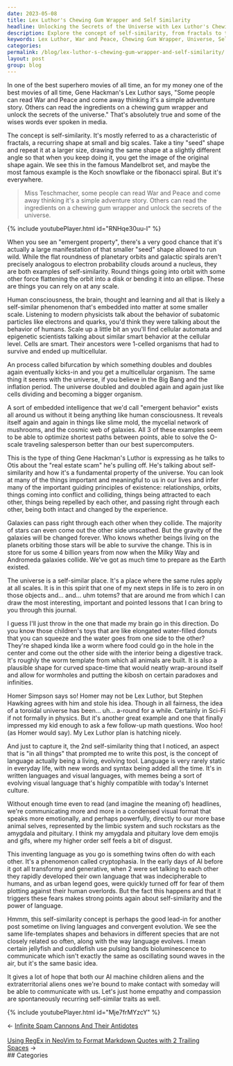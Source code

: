 ```yaml
---
date: 2023-05-08
title: Lex Luthor's Chewing Gum Wrapper and Self Similarity
headline: Unlocking the Secrets of the Universe with Lex Luthor's Chewing Gum Wrapper
description: Explore the concept of self-similarity, from fractals to the behavior of subatomic particles, and discover how it is embedded into the universe. Learn the implications of self-similarity on human consciousness and the universe, as discussed by Gene Hackman's Lex Luthor and Stephen Hawking. Dive into this fascinating concept with this post and learn more about convergent evolution.
keywords: Lex Luthor, War and Peace, Chewing Gum Wrapper, Universe, Self-Similarity, Fractals, Mandelbrot Set, Koch Snowflake, Fibonacci Spiral, Emergent Properties, Planetary Orbits, Galactic Spirals, Electron Probability Clouds, Cellular Automata, Epigenetic, Bifurcation, Multicellular Organism, Big Bang, Inflation, Slime Mold, Mycelial Network, Cosmic Web, Galaxies, O-Scale, Travel
categories: 
permalink: /blog/lex-luthor-s-chewing-gum-wrapper-and-self-similarity/
layout: post
group: blog
---
```



In one of the best superhero movies of all time, an for my money one of the
best movies of all time, Gene Hackman's Lex Luthor says, "Some people can read
War and Peace and come away thinking it's a simple adventure story. Others can
read the ingredients on a chewing gum wrapper and unlock the secrets of the
universe." That's absolutely true and some of the wises words ever spoken in
media. 

The concept is self-similarity. It's mostly referred to as a characteristic of
fractals, a recurring shape at small and big scales. Take a tiny "seed" shape
and repeat it at a larger size, drawing the same shape at a slightly different
angle so that when you keep doing it, you get the image of the original shape
again. We see this in the famous Mandelbrot set, and maybe the most famous
example is the Koch snowflake or the fibonacci spiral. But it's everywhere.

> Miss Teschmacher, some people can read War and Peace and come away thinking
> it's a simple adventure story. Others can read the ingredients on a chewing
> gum wrapper and unlock the secrets of the universe.

{% include youtubePlayer.html id="RNHqe30uu-I" %}

When you see an "emergent property", there's a very good chance that it's
actually a large manifestation of that smaller "seed" shape allowed to run
wild. While the flat roundness of planetary orbits and galactic spirals aren't
precisely analogous to electron probability clouds around a nucleus, they are
both examples of self-similarity. Round things going into orbit with some other
force flattening the orbit into a disk or bending it into an ellipse. These are
things you can rely on at any scale.

Human consciousness, the brain, thought and learning and all that is likely a
self-similar phenomenon that's embedded into matter at some smaller scale.
Listening to modern physicists talk about the behavior of subatomic particles
like electrons and quarks, you'd think they were talking about the behavior of
humans. Scale up a little bit an you'll find cellular automata and epigenetic
scientists talking about similar smart behavior at the cellular level. Cells
are smart. Their ancestors were 1-celled organisms that had to survive and
ended up multicellular.

An process called bifurcation by which something doubles and doubles again
eventually kicks-in and you get a multicellular organism. The same thing it
seems with the universe, if you believe in the Big Bang and the inflation
period. The universe doubled and doubled again and again just like cells
dividing and becoming a bigger organism. 

A sort of embedded intelligence that we'd call "emergent behavior" exists all
around us without it being anything like human consciousness. It reveals itself
again and again in things like slime mold, the mycelial network of mushrooms,
and the cosmic web of galaxies. All 3 of these examples seem to be able to
optimize shortest paths between points, able to solve the O-scale traveling
salesperson better than our best supercomputers.

This is the type of thing Gene Hackman's Luthor is expressing as he talks
to Otis about the "real estate scam" he's pulling off. He's talking about
self-similarity and how it's a fundamental property of the universe. You can
look at many of the things important and meaningful to us in our lives and
infer many of the important guiding principles of existence: relationships,
orbits, things coming into conflict and colliding, things being attracted to
each other, things being repelled by each other, and passing right through each
other, being both intact and changed by the experience.

Galaxies can pass right through each other when they collide. The majority of
stars can even come out the other side unscathed. But the gravity of the
galaxies will be changed forever. Who knows whether beings living on the
planets orbiting those stars will be able to survive the change. This is in
store for us some 4 billion years from now when the Milky Way and Andromeda
galaxies collide. We've got as much time to prepare as the Earth existed.

The universe is a self-similar place. It's a place where the same rules apply
at all scales. It is in this spirit that one of my next steps in life is to
zero in on those objects and... and... uhm totems? that are around me from
which I can draw the most interesting, important and pointed lessons that I can
bring to you through this journal.

I guess I'll just throw in the one that made my brain go in this direction. Do
you know those children's toys that are like elongated water-filled donuts that
you can squeeze and the water goes from one side to the other? They're shaped
kinda like a worm where food could go in the hole in the center and come out
the other side with the interior being a digestive track. It's roughly the
worm template from which all animals are built. It is also a plausible shape
for curved space-time that would neatly wrap-around itself and allow for
wormholes and putting the kibosh on certain paradoxes and infinities.

Homer Simpson says so! Homer may not be Lex Luthor, but Stephen Hawking agrees
with him and stole his idea. Though in all fairness, the idea of a toroidal
universe has been... uh... a-round for a while. Certainly in Sci-Fi if not
formally in physics. But it's another great example and one that finally
impressed my kid enough to ask a few follow-up math questions. Woo hoo! (as
Homer would say). My Lex Luthor plan is hatching nicely.

And just to capture it, the 2nd self-similarity thing that I noticed, an aspect
that is "in all things" that prompted me to write this post, is the concept of
language actually being a living, evolving tool. Language is very rarely static
in everyday life, with new words and syntax being added all the time. It's in
written languages and visual languages, with memes being a sort of evolving
visual language that's highly compatible with today's Internet culture. 

Without enough time even to read (and imagine the meaning of) headlines, we're
communicating more and more in a condensed visual format that speaks more
emotionally, and perhaps powerfully, directly to our more base animal selves,
represented by the limbic system and such rockstars as the amygdala and
pituitary. I think my amygdala and pituitary love dem emojis and gifs, where my
higher order self feels a bit of disgust.

This inventing language as you go is something twins often do with each other.
It's a phenomenon called cryptophasia. In the early days of AI before it got
all transformy and generative, when 2 were set talking to each other they
rapidly developed their own language that was indecipherable to humans, and as
urban legend goes, were quickly turned off for fear of them plotting against
their human overlords. But the fact this happens and that it triggers these
fears makes strong points again about self-similarity and the power of
language.

Hmmm, this self-similarity concept is perhaps the good lead-in for another post
sometime on living languages and convergent evolution. We see the same
life-templates shapes and behaviors in different species that are not closely
related so often, along with the way language evolves. I mean certain jellyfish
and cuddlefish use pulsing bands bioluminescence to communicate which isn't
exactly the same as oscillating sound waves in the air, but it's the same basic
idea. 

It gives a lot of hope that both our AI machine children aliens and the
extraterritorial aliens ones we're bound to make contact with someday will be
able to communicate with us. Let's just home empathy and compassion are
spontaneously recurring self-similar traits as well.

{% include youtubePlayer.html id="Mje7frMYzcY" %}

















<div class="arrow-links"><div class="post-nav-prev"><span class="arrow">&larr;&nbsp;</span><a href="/blog/infinite-spam-cannons-and-their-antidotes/">Infinite Spam Cannons And Their Antidotes</a></div> &nbsp; <div class="post-nav-next"><a href="/blog/using-regex-in-neovim-to-format-markdown-quotes-with-2-trailing-spaces/">Using RegEx in NeoVim to Format Markdown Quotes with 2 Trailing Spaces</a><span class="arrow">&nbsp;&rarr;</span></div></div>
## Categories

<ul></ul>